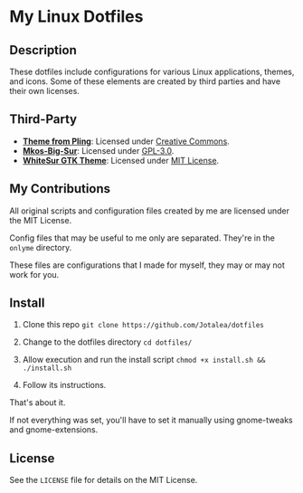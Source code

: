 # My Linux Dotfiles


## Description
These dotfiles include configurations for various Linux applications, themes, and icons. Some of these elements are created by third parties and have their own licenses.


## Third-Party

- **[Theme from Pling](https://www.pling.com/p/2042592)**: Licensed under [Creative Commons](https://creativecommons.org/licenses/by-sa/4.0/).
- **[Mkos-Big-Sur](https://github.com/zayronxio/Mkos-Big-Sur)**: Licensed under [GPL-3.0](https://www.gnu.org/licenses/gpl-3.0.en.html).
- **[WhiteSur GTK Theme](https://github.com/vinceliuice/WhiteSur-gtk-theme)**: Licensed under [MIT License](https://opensource.org/licenses/MIT).


## My Contributions

All original scripts and configuration files created by me are licensed under the MIT License.

Config files that may be useful to me only are separated. They're in the `onlyme` directory.

These files are configurations that I made for myself, they may or may not work for you.


## Install

1. Clone this repo
```git clone https://github.com/Jotalea/dotfiles```

2. Change to the dotfiles directory
```cd dotfiles/```

3. Allow execution and run the install script
```chmod +x install.sh && ./install.sh```

4. Follow its instructions.

That's about it.

If not everything was set, you'll have to set it manually using gnome-tweaks and gnome-extensions.


## License

See the `LICENSE` file for details on the MIT License.
